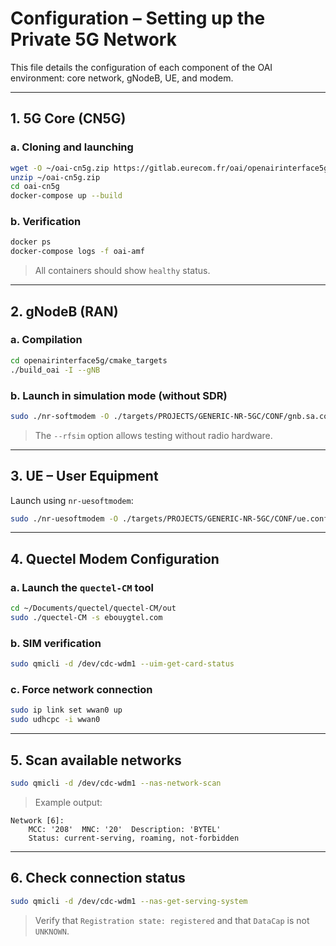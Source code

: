 # Configuration – Setting up the Private 5G Network

This file details the configuration of each component of the OAI environment: core network, gNodeB, UE, and modem.

---

## 1. 5G Core (CN5G)

### a. Cloning and launching

```bash
wget -O ~/oai-cn5g.zip https://gitlab.eurecom.fr/oai/openairinterface5g/-/archive/develop/openairinterface5g-develop.zip?path=doc/tutorial_resources/oai-cn5g
unzip ~/oai-cn5g.zip
cd oai-cn5g
docker-compose up --build
```

### b. Verification

```bash
docker ps
docker-compose logs -f oai-amf
```

> All containers should show `healthy` status.

---

## 2. gNodeB (RAN)

### a. Compilation

```bash
cd openairinterface5g/cmake_targets
./build_oai -I --gNB
```

### b. Launch in simulation mode (without SDR)

```bash
sudo ./nr-softmodem -O ./targets/PROJECTS/GENERIC-NR-5GC/CONF/gnb.sa.conf --rfsim
```

> The `--rfsim` option allows testing without radio hardware.

---

## 3. UE – User Equipment

Launch using `nr-uesoftmodem`:

```bash
sudo ./nr-uesoftmodem -O ./targets/PROJECTS/GENERIC-NR-5GC/CONF/ue.conf --rfsim
```

---

## 4. Quectel Modem Configuration

### a. Launch the `quectel-CM` tool

```bash
cd ~/Documents/quectel/quectel-CM/out
sudo ./quectel-CM -s ebouygtel.com
```

### b. SIM verification

```bash
sudo qmicli -d /dev/cdc-wdm1 --uim-get-card-status
```

### c. Force network connection

```bash
sudo ip link set wwan0 up
sudo udhcpc -i wwan0
```

---

## 5. Scan available networks

```bash
sudo qmicli -d /dev/cdc-wdm1 --nas-network-scan
```

> Example output:

```
Network [6]:
	MCC: '208'  MNC: '20'  Description: 'BYTEL'
	Status: current-serving, roaming, not-forbidden
```

---

## 6. Check connection status

```bash
sudo qmicli -d /dev/cdc-wdm1 --nas-get-serving-system
```

> Verify that `Registration state: registered`
> and that `DataCap` is not `UNKNOWN`.